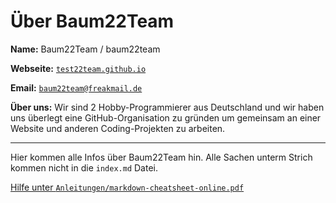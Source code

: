 # Über Baum22Team

**Name:** Baum22Team / baum22team

**Webseite:** [`test22team.github.io`](https://test22team.github.io)

**Email:** [`baum22team@freakmail.de`](mailto:baum22team@freakmail.de)

**Über uns:** Wir sind 2 Hobby-Programmierer aus Deutschland und wir haben uns überlegt eine GitHub-Organisation zu gründen um gemeinsam an einer Website und anderen Coding-Projekten zu arbeiten.

------------------------------------------------------------------------------------------------------------------------------------------------------------------

Hier kommen alle Infos über Baum22Team hin. Alle Sachen unterm Strich kommen nicht in die `index.md` Datei.

[Hilfe unter `Anleitungen/markdown-cheatsheet-online.pdf`](https://github.com/test22team/Anleitungen/blob/main/markdown-cheatsheet-online.pdf)
